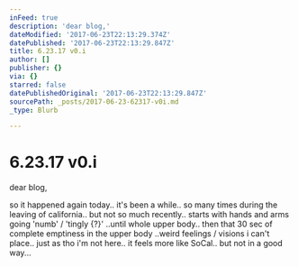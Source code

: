 ```yaml
---
inFeed: true
description: 'dear blog,'
dateModified: '2017-06-23T22:13:29.374Z'
datePublished: '2017-06-23T22:13:29.847Z'
title: 6.23.17 v0.i
author: []
publisher: {}
via: {}
starred: false
datePublishedOriginal: '2017-06-23T22:13:29.847Z'
sourcePath: _posts/2017-06-23-62317-v0i.md
_type: Blurb

---
```

# 6.23.17 v0.i

dear blog,

so it happened again today.. it's been a while.. so many times during the leaving of california.. but not so much recently.. starts with hands and arms going 'numb' / 'tingly {?}' ..until whole upper body.. then that 30 sec of complete emptiness in the upper body ..weird feelings / visions i can't place.. just as tho i'm not here.. it feels more like SoCal.. but not in a good way...